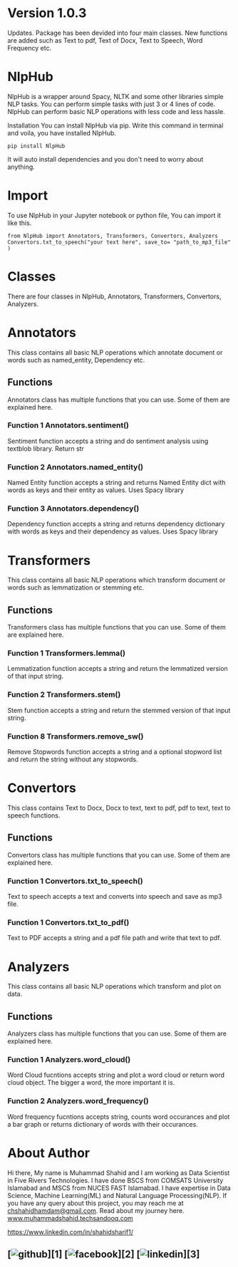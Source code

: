 # Version 1.0.3

Updates.
Package has been devided into four main classes. New functions are added such as Text to pdf, Text of Docx, Text to Speech, Word Frequency etc.



# NlpHub

NlpHub is a wrapper around Spacy, NLTK and some other libraries simple NLP tasks. You can perform simple tasks with just 3 or 4 lines of code. NlpHub can perform basic NLP operations with less code and less hassle.

Installation
You can install NlpHub via pip. Write this command in terminal and voila, you have installed NlpHub.

    pip install NlpHub
   

It will auto install dependencies and you don't need to worry about anything.

# Import
To use NlpHub in your Jupyter notebook or python file, You can import it like this.

    from NlpHub import Annotators, Transformers, Convertors, Analyzers
    Convertors.txt_to_speech("your text here", save_to= "path_to_mp3_file" )

# Classes
There are four classes in NlpHub, Annotators, Transformers, Convertors, Analyzers.


# Annotators
This class contains all basic NLP operations which annotate document or words such as named_entity, Dependency etc.

## Functions
Annotators class has multiple functions that you can use. Some of them are explained here.

### Function 1 Annotators.sentiment()
Sentiment function accepts a string and do sentiment analysis using textblob library. Return str

### Function 2 Annotators.named_entity()
Named Entity function accepts a string and returns Named Entity dict with words as keys and their entity as values. Uses Spacy library

### Function 3 Annotators.dependency()
Dependency function accepts a string and returns dependency dictionary with words as keys and their dependency as values. Uses Spacy library


# Transformers
This class contains all basic NLP operations which transform document or words such as lemmatization or stemming etc.

## Functions
Transformers class has multiple functions that you can use. Some of them are explained here.

### Function 1 Transformers.lemma()
Lemmatization function accepts a string and return the lemmatized version of that input string.

### Function 2 Transformers.stem()
Stem function accepts a string and return the stemmed version of that input string.

### Function 8 Transformers.remove_sw()
Remove Stopwords function accepts a string and a optional stopword list  and return the string without any stopwords.


# Convertors
This class contains Text to Docx, Docx to text, text to pdf, pdf to text, text to speech functions.

## Functions
Convertors class has multiple functions that you can use. Some of them are explained here.

### Function 1 Convertors.txt_to_speech()
Text to speech accepts a text and converts into speech and save as mp3 file.

### Function 1 Convertors.txt_to_pdf()
Text to PDF accepts a string and a pdf file path and write that text to pdf.

# Analyzers
This class contains all basic NLP operations which transform and plot on data.

## Functions
Analyzers class has multiple functions that you can use. Some of them are explained here.

### Function 1 Analyzers.word_cloud()
Word Cloud fucntions accepts string and plot a word cloud or return word cloud object. The bigger a word, the more important it is.

### Function 2 Analyzers.word_frequency()
Word frequency fucntions accepts string, counts word occurances and plot a bar graph or returns dictionary of words with their occurances. 




# About Author
Hi there, My name is Muhammad Shahid and I am working as Data Scientist in Five Rivers Technologies. I have done BSCS from COMSATS University Islamabad and MSCS from NUCES FAST Islamabad. I have expertise in Data Science, Machine Learning(ML) and Natural Language Processing(NLP). If you have any query about this project, you may reach me at chshahidhamdam@gmail.com. Read about my journey here. www.muhammadshahid.techsandooq.com

https://www.linkedin.com/in/shahidsharif1/

[![github](https://cloud.githubusercontent.com/assets/17016297/18839843/0e06a67a-83d2-11e6-993a-b35a182500e0.png)][1]
[![facebook](https://cloud.githubusercontent.com/assets/17016297/18839836/0a06deb4-83d2-11e6-8078-1d0974af0f63.png)][2]
[![linkedin](https://cloud.githubusercontent.com/assets/17016297/18839848/0fc7e74e-83d2-11e6-8c6a-277fc9d6e067.png)][3]
---


